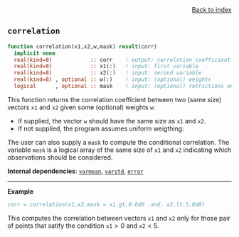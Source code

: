 
<span style="text-align:right;display:block;">
<a href="https://borjapetit.github.io/fortran_toolkit/">Back to index</a>
</span>

## ```correlation```

```fortran
function correlation(x1,x2,w,mask) result(corr)
  implicit none
  real(kind=8)            :: corr    ! output: correlation coefficient between x1 and x2
  real(kind=8)            :: x1(:)   ! input: first variable
  real(kind=8)            :: x2(:)   ! input: second variable
  real(kind=8) , optional :: w(:)    ! input: (optional) weights
  logical      , optional :: mask    ! input: (optional) retrictions on observations
```

This function returns the correlation coefficient between two (same size) vectors `x1` and `x2` given some (optional) weights `w`:
- If supplied, the vector `w` should have the same size as `x1` and `x2`.
- If not supplied, the program assumes uniform weigthing: 

The user can also supply a `mask` to compute the conditional correlation. The variable `mask` is a logical array of the same size of `x1` and `x2` indicating which observations should be considered.

**Internal dependencies**: [`varmean`](varmean.md),  [`varstd`](varstd.md), [`error`](error.md)

---

**Example**

```fortran
corr = correlation(x1,x2,mask = x1.gt.0.0d0 .and. x2.lt.5.0d0)
```

This computes the correlation between vectors `x1` and `x2` only for those pair of points that satify the condition `x1`$>0$ and `x2`$<5$.





